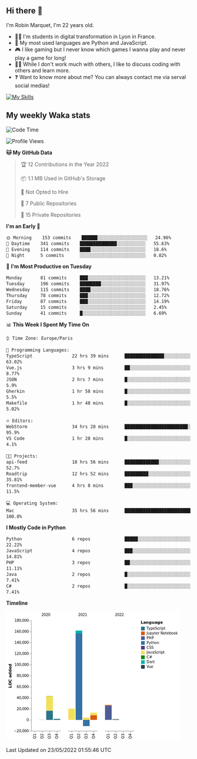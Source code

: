 ## Hi there 👋

I'm Robin Marquet, I'm 22 years old.

- 👨‍💻 I'm students in digital transformation in Lyon in France.
- 🌱 My most used languages are Python and JavaScript.
- 🎮 I like gaming but I never know which games I wanna play and never play a game for long!
- 👯‍♀️ While I don't work much with others, I like to discuss coding with others and learn more.
- ❓ Want to know more about me? You can always contact me via serval social medias!

[![My Skills](https://skillicons.dev/icons?i=js,html,css,docker,express,figma,firebase,graphql,mongodb,mysql,nodejs,py,react,ts,vue)](https://skillicons.dev)

## My weekly Waka stats

<!--START_SECTION:waka-->
![Code Time](http://img.shields.io/badge/Code%20Time-0%20secs-blue)

![Profile Views](http://img.shields.io/badge/Profile%20Views-0-blue)

**🐱 My GitHub Data** 

> 🏆 12 Contributions in the Year 2022
 > 
> 📦 1.1 MB Used in GitHub's Storage 
 > 
> 🚫 Not Opted to Hire
 > 
> 📜 7 Public Repositories 
 > 
> 🔑 15 Private Repositories  
 > 
**I'm an Early 🐤** 

```text
🌞 Morning    153 commits    ██████░░░░░░░░░░░░░░░░░░░   24.96% 
🌆 Daytime    341 commits    ██████████████░░░░░░░░░░░   55.63% 
🌃 Evening    114 commits    ████░░░░░░░░░░░░░░░░░░░░░   18.6% 
🌙 Night      5 commits      ░░░░░░░░░░░░░░░░░░░░░░░░░   0.82%

```
📅 **I'm Most Productive on Tuesday** 

```text
Monday       81 commits     ███░░░░░░░░░░░░░░░░░░░░░░   13.21% 
Tuesday      196 commits    ████████░░░░░░░░░░░░░░░░░   31.97% 
Wednesday    115 commits    ████░░░░░░░░░░░░░░░░░░░░░   18.76% 
Thursday     78 commits     ███░░░░░░░░░░░░░░░░░░░░░░   12.72% 
Friday       87 commits     ███░░░░░░░░░░░░░░░░░░░░░░   14.19% 
Saturday     15 commits     ░░░░░░░░░░░░░░░░░░░░░░░░░   2.45% 
Sunday       41 commits     █░░░░░░░░░░░░░░░░░░░░░░░░   6.69%

```


📊 **This Week I Spent My Time On** 

```text
⌚︎ Time Zone: Europe/Paris

💬 Programming Languages: 
TypeScript               22 hrs 39 mins      ███████████████░░░░░░░░░░   63.02% 
Vue.js                   3 hrs 9 mins        ██░░░░░░░░░░░░░░░░░░░░░░░   8.77% 
JSON                     2 hrs 7 mins        █░░░░░░░░░░░░░░░░░░░░░░░░   5.9% 
Gherkin                  1 hr 58 mins        █░░░░░░░░░░░░░░░░░░░░░░░░   5.5% 
Makefile                 1 hr 48 mins        █░░░░░░░░░░░░░░░░░░░░░░░░   5.02%

🔥 Editors: 
WebStorm                 34 hrs 28 mins      ████████████████████████░   95.9% 
VS Code                  1 hr 28 mins        █░░░░░░░░░░░░░░░░░░░░░░░░   4.1%

🐱‍💻 Projects: 
api-feed                 18 hrs 56 mins      █████████████░░░░░░░░░░░░   52.7% 
Roadtrip                 12 hrs 52 mins      █████████░░░░░░░░░░░░░░░░   35.81% 
frontend-member-vue      4 hrs 8 mins        ███░░░░░░░░░░░░░░░░░░░░░░   11.5%

💻 Operating System: 
Mac                      35 hrs 56 mins      █████████████████████████   100.0%

```

**I Mostly Code in Python** 

```text
Python                   6 repos             █████░░░░░░░░░░░░░░░░░░░░   22.22% 
JavaScript               4 repos             ███░░░░░░░░░░░░░░░░░░░░░░   14.81% 
PHP                      3 repos             ██░░░░░░░░░░░░░░░░░░░░░░░   11.11% 
Java                     2 repos             █░░░░░░░░░░░░░░░░░░░░░░░░   7.41% 
C#                       2 repos             █░░░░░░░░░░░░░░░░░░░░░░░░   7.41%

```


**Timeline**

![Chart not found](https://raw.githubusercontent.com/rmarquet21/rmarquet21/main/charts/bar_graph.png) 


 Last Updated on 23/05/2022 01:55:46 UTC
<!--END_SECTION:waka-->
